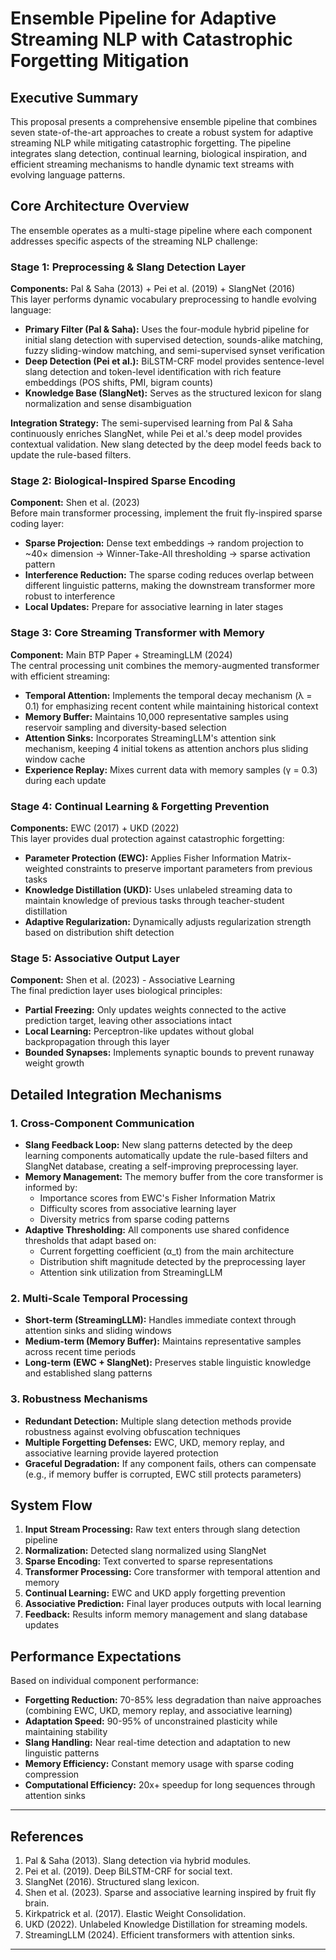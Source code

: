 # Ensemble Pipeline for Adaptive Streaming NLP with Catastrophic Forgetting Mitigation

## Executive Summary
This proposal presents a comprehensive ensemble pipeline that combines seven state-of-the-art approaches to create a robust system for adaptive streaming NLP while mitigating catastrophic forgetting. The pipeline integrates slang detection, continual learning, biological inspiration, and efficient streaming mechanisms to handle dynamic text streams with evolving language patterns.

## Core Architecture Overview
The ensemble operates as a multi-stage pipeline where each component addresses specific aspects of the streaming NLP challenge:

### Stage 1: Preprocessing & Slang Detection Layer  
**Components:** Pal & Saha (2013) + Pei et al. (2019) + SlangNet (2016)  
This layer performs dynamic vocabulary preprocessing to handle evolving language:

- **Primary Filter (Pal & Saha):** Uses the four-module hybrid pipeline for initial slang detection with supervised detection, sounds-alike matching, fuzzy sliding-window matching, and semi-supervised synset verification  
- **Deep Detection (Pei et al.):** BiLSTM-CRF model provides sentence-level slang detection and token-level identification with rich feature embeddings (POS shifts, PMI, bigram counts)  
- **Knowledge Base (SlangNet):** Serves as the structured lexicon for slang normalization and sense disambiguation  

**Integration Strategy:** The semi-supervised learning from Pal & Saha continuously enriches SlangNet, while Pei et al.'s deep model provides contextual validation. New slang detected by the deep model feeds back to update the rule-based filters.

### Stage 2: Biological-Inspired Sparse Encoding  
**Component:** Shen et al. (2023)  
Before main transformer processing, implement the fruit fly-inspired sparse coding layer:

- **Sparse Projection:** Dense text embeddings → random projection to ~40× dimension → Winner-Take-All thresholding → sparse activation pattern  
- **Interference Reduction:** The sparse coding reduces overlap between different linguistic patterns, making the downstream transformer more robust to interference  
- **Local Updates:** Prepare for associative learning in later stages

### Stage 3: Core Streaming Transformer with Memory  
**Component:** Main BTP Paper + StreamingLLM (2024)  
The central processing unit combines the memory-augmented transformer with efficient streaming:

- **Temporal Attention:** Implements the temporal decay mechanism (λ = 0.1) for emphasizing recent content while maintaining historical context  
- **Memory Buffer:** Maintains 10,000 representative samples using reservoir sampling and diversity-based selection  
- **Attention Sinks:** Incorporates StreamingLLM's attention sink mechanism, keeping 4 initial tokens as attention anchors plus sliding window cache  
- **Experience Replay:** Mixes current data with memory samples (γ = 0.3) during each update

### Stage 4: Continual Learning & Forgetting Prevention  
**Components:** EWC (2017) + UKD (2022)  
This layer provides dual protection against catastrophic forgetting:

- **Parameter Protection (EWC):** Applies Fisher Information Matrix-weighted constraints to preserve important parameters from previous tasks  
- **Knowledge Distillation (UKD):** Uses unlabeled streaming data to maintain knowledge of previous tasks through teacher-student distillation  
- **Adaptive Regularization:** Dynamically adjusts regularization strength based on distribution shift detection

### Stage 5: Associative Output Layer  
**Component:** Shen et al. (2023) - Associative Learning  
The final prediction layer uses biological principles:

- **Partial Freezing:** Only updates weights connected to the active prediction target, leaving other associations intact  
- **Local Learning:** Perceptron-like updates without global backpropagation through this layer  
- **Bounded Synapses:** Implements synaptic bounds to prevent runaway weight growth

## Detailed Integration Mechanisms

### 1. Cross-Component Communication  
- **Slang Feedback Loop:** New slang patterns detected by the deep learning components automatically update the rule-based filters and SlangNet database, creating a self-improving preprocessing layer.  
- **Memory Management:** The memory buffer from the core transformer is informed by:
  - Importance scores from EWC's Fisher Information Matrix  
  - Difficulty scores from associative learning layer  
  - Diversity metrics from sparse coding patterns  
- **Adaptive Thresholding:** All components use shared confidence thresholds that adapt based on:
  - Current forgetting coefficient (α_t) from the main architecture  
  - Distribution shift magnitude detected by the preprocessing layer  
  - Attention sink utilization from StreamingLLM

### 2. Multi-Scale Temporal Processing  
- **Short-term (StreamingLLM):** Handles immediate context through attention sinks and sliding windows  
- **Medium-term (Memory Buffer):** Maintains representative samples across recent time periods  
- **Long-term (EWC + SlangNet):** Preserves stable linguistic knowledge and established slang patterns

### 3. Robustness Mechanisms  
- **Redundant Detection:** Multiple slang detection methods provide robustness against evolving obfuscation techniques  
- **Multiple Forgetting Defenses:** EWC, UKD, memory replay, and associative learning provide layered protection  
- **Graceful Degradation:** If any component fails, others can compensate (e.g., if memory buffer is corrupted, EWC still protects parameters)

## System Flow

1. **Input Stream Processing:** Raw text enters through slang detection pipeline  
2. **Normalization:** Detected slang normalized using SlangNet  
3. **Sparse Encoding:** Text converted to sparse representations  
4. **Transformer Processing:** Core transformer with temporal attention and memory  
5. **Continual Learning:** EWC and UKD apply forgetting prevention  
6. **Associative Prediction:** Final layer produces outputs with local learning  
7. **Feedback:** Results inform memory management and slang database updates

## Performance Expectations  
Based on individual component performance:

- **Forgetting Reduction:** 70-85% less degradation than naive approaches (combining EWC, UKD, memory replay, and associative learning)  
- **Adaptation Speed:** 90-95% of unconstrained plasticity while maintaining stability  
- **Slang Handling:** Near real-time detection and adaptation to new linguistic patterns  
- **Memory Efficiency:** Constant memory usage with sparse coding compression  
- **Computational Efficiency:** 20x+ speedup for long sequences through attention sinks

---

##  References

1. Pal & Saha (2013). Slang detection via hybrid modules.
2. Pei et al. (2019). Deep BiLSTM-CRF for social text.
3. SlangNet (2016). Structured slang lexicon.
4. Shen et al. (2023). Sparse and associative learning inspired by fruit fly brain.
5. Kirkpatrick et al. (2017). Elastic Weight Consolidation.
6. UKD (2022). Unlabeled Knowledge Distillation for streaming models.
7. StreamingLLM (2024). Efficient transformers with attention sinks.

---
